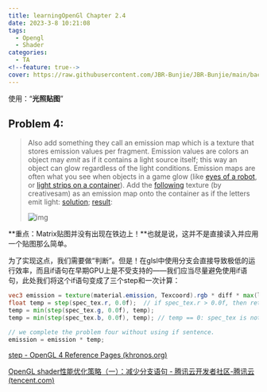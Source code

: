 ```yaml
---
title: learningOpenGl Chapter 2.4
date: 2023-3-8 10:21:08
tags:
  - Opengl
  - Shader
categories:
  - TA
<!--feature: true-->
cover: https://raw.githubusercontent.com/JBR-Bunjie/JBR-Bunjie/main/back.jpg
---
```


使用：“**光照贴图**”





## Problem 4:

>Also add something they call an emission map which is a texture that stores emission values per fragment. Emission values are colors an object may *emit* as if it contains a light source itself; this way an object can glow regardless of the light conditions. Emission maps are often what you see when objects in a game glow (like [eyes of a robot](https://learnopengl.com/img/lighting/lighting_maps_eyes_robot.jpg), or [light strips on a container](https://learnopengl.com/img/lighting/lighting_maps_strips_container.png)). Add the [following](https://learnopengl.com/img/textures/matrix.jpg) texture (by creativesam) as an emission map onto the container as if the letters emit light: [solution](https://learnopengl.com/code_viewer_gh.php?code=src/2.lighting/4.4.lighting_maps_exercise4/lighting_maps_exercise4.cpp); [result](https://learnopengl.com/img/lighting/lighting_maps_exercise4.png):
>
>![img](https://learnopengl.com/img/lighting/lighting_maps_exercise4.png)

**重点：Matrix贴图并没有出现在铁边上！**也就是说，这并不是直接读入并应用一个贴图那么简单。

为了实现这点，我们需要做“判断”。但是！在glsl中使用分支会直接导致极低的运行效率，而且if语句在早期GPU上是不受支持的——我们应当尽量避免使用if语句，此处我们将这个if语句变成了三个step和一次计算：

```glsl
vec3 emission = texture(material.emission, Texcoord).rgb * diff * max(light.diffuse, vec3(0.7f));
float temp = step(spec_tex.r, 0.0f);  // if spec_tex.r > 0.0f, then return 0 else 1
temp = min(step(spec_tex.g, 0.0f), temp);
temp = min(step(spec_tex.b, 0.0f), temp); // temp == 0: spec_tex is not black; 1: black;

// we complete the problem four without using if sentence.
emission = emission * temp;
```

[step - OpenGL 4 Reference Pages (khronos.org)](https://registry.khronos.org/OpenGL-Refpages/gl4/html/step.xhtml)

[OpenGL shader性能优化策略（一）：减少分支语句 - 腾讯云开发者社区-腾讯云 (tencent.com)](https://cloud.tencent.com/developer/article/1370101)


